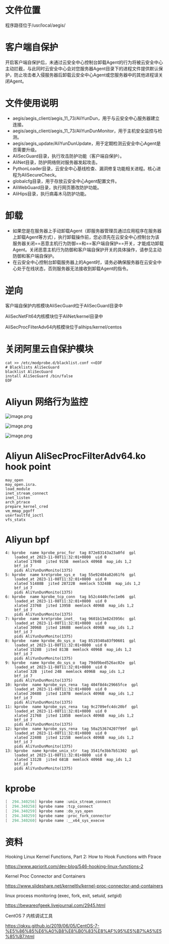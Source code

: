 # 文件位置

程序路径位于/usr/local/aegis/

# 客户端自保护

开启客户端自保护后，未通过云安全中心控制台卸载Agent的行为将被云安全中心主动拦截，与此同时云安全中心会对您服务器Agent目录下的进程文件提供默认保护，防止攻击者入侵服务器后卸载云安全中心Agent或您服务器中的其他进程误关闭Agent。

# 文件使用说明

*   aegis/aegis\_client/aegis\_11\_73/AliYunDun，用于与云安全中心服务器建立连接。
*   aegis/aegis\_client/aegis\_11\_73/AliYunDunMonitor，用于主机安全监控与检测。
*   aegis/aegis\_update/AliYunDunUpdate，用于定期检测云安全中心Agent是否需要升级。
*   AliSecGuard目录，执行攻击防护功能（客户端自保护）。
*   AliNet目录，防护网络侧对服务器发起攻击。
*   PythonLoader目录，云安全中心基线检查、漏洞修复功能相关进程。核心进程为AliSecureCheck。
*   globalcfg目录，用于存放云安全中心Agent配置文件。
*   AliWebGuard目录，执行网页篡改防护功能。
*   AliHips目录，执行病毒木马防护功能。

# 卸载

*   如果您是在服务器上手动卸载Agent（即服务器管理员通过应用程序在服务器上卸载Agent等方式），执行卸载操作前，您必须先在云安全中心控制台为该服务器关闭==恶意主机行为防御==和==客户端自保护==开关，才能成功卸载Agent。关闭恶意主机行为防御和客户端自保护开关的具体操作，请参见主动防御和客户端自保护。
*   在云安全中心控制台卸载服务器上的Agent时，请务必确保服务器在云安全中心处于在线状态，否则服务器无法接收到卸载Agent的指令。

# 逆向

客户端自保护内核模块AliSecGuard位于AliSecGuard目录中

AliSecNetFlt64内核模块位于AliNet/kernel目录中

AliSecProcFilterAdv64内核模块位于alihips/kernel/centos

# 关闭阿里云自保护模块

    cat >> /etc/modprobe.d/blacklist.conf <<EOF
    # Blacklists AliSecGuard
    blacklist AliSecGuard
    install AliSecGuard /bin/false
    EOF

# Aliyun 网络行为监控

![image.png](images/WEBRESOURCE542b5c84ac7aed047155b2370f02061dimage.png)

![image.png](images/WEBRESOURCE63a1cff0868d1f41f96a7f49eb4f626dimage.png)

![image.png](images/WEBRESOURCEab09d3fc102e84b2e5ab3ed5e6309392image.png)

# Aliyun AliSecProcFilterAdv64.ko hook  point

    may_open
    may_open.isra.
    load_module
    inet_stream_connect
    inet_listen
    arch_ptrace
    prepare_kernel_cred
    vm_mmap_pgoff
    userfaultfd_ioctl
    vfs_statx

# Aliyun bpf

```bpf
4: kprobe  name kprobe_proc_for  tag 872e83143a23a0fd  gpl
	loaded_at 2023-11-08T11:32:01+0800  uid 0
	xlated 1784B  jited 915B  memlock 4096B  map_ids 1,2
	btf_id 7
	pids AliYunDunMonito(1375)
5: kprobe  name kretprobe_sys_e  tag 55e92484a82d61f6  gpl
	loaded_at 2023-11-08T11:32:01+0800  uid 0
	xlated 51488B  jited 28722B  memlock 53248B  map_ids 1,2
	btf_id 7
	pids AliYunDunMonito(1375)
6: kprobe  name kprobe_tcp_conn  tag b52c4440cfec1e06  gpl
	loaded_at 2023-11-08T11:32:01+0800  uid 0
	xlated 2376B  jited 1395B  memlock 4096B  map_ids 1,2
	btf_id 7
	pids AliYunDunMonito(1375)
7: kprobe  name kretprobe_inet_  tag 9601b13e82d3956c  gpl
	loaded_at 2023-11-08T11:32:01+0800  uid 0
	xlated 3096B  jited 1868B  memlock 4096B  map_ids 1,2
	btf_id 7
	pids AliYunDunMonito(1375)
8: kprobe  name kprobe_do_sys_o  tag 8519340a83f90601  gpl
	loaded_at 2023-11-08T11:32:01+0800  uid 0
	xlated 1528B  jited 813B  memlock 4096B  map_ids 1,2
	btf_id 7
	pids AliYunDunMonito(1375)
9: kprobe  name kprobe_do_sys_o  tag 79dd9bed526ac02e  gpl
	loaded_at 2023-11-08T11:32:01+0800  uid 0
	xlated 32B  jited 24B  memlock 4096B  map_ids 1,2
	btf_id 7
	pids AliYunDunMonito(1375)
10: kprobe  name kprobe_sys_rena  tag 404f8d4c29665fce  gpl
	loaded_at 2023-11-08T11:32:01+0800  uid 0
	xlated 2048B  jited 1107B  memlock 4096B  map_ids 1,2
	btf_id 7
	pids AliYunDunMonito(1375)
11: kprobe  name kprobe_sys_rena  tag 9c2709efc4dc20bf  gpl
	loaded_at 2023-11-08T11:32:01+0800  uid 0
	xlated 2176B  jited 1185B  memlock 4096B  map_ids 1,2
	btf_id 7
	pids AliYunDunMonito(1375)
12: kprobe  name kprobe_sys_rena  tag 50a253674207f99f  gpl
	loaded_at 2023-11-08T11:32:01+0800  uid 0
	xlated 2240B  jited 1215B  memlock 4096B  map_ids 1,2
	btf_id 7
	pids AliYunDunMonito(1375)
13: kprobe  name kprobe_unix_str  tag 3541fe3bb7b51302  gpl
	loaded_at 2023-11-08T11:32:01+0800  uid 0
	xlated 1312B  jited 681B  memlock 4096B  map_ids 1,2
	btf_id 7
	pids AliYunDunMonito(1375)

```

# kprobe

```c
[  294.340256] kprobe name :unix_stream_connect
[  294.340258] kprobe name :tcp_connect
[  294.340259] kprobe name :do_sys_open
[  294.340259] kprobe name :proc_fork_connector
[  294.340260] kprobe name :__x64_sys_execve
```

# 资料

Hooking Linux Kernel Functions, Part 2: How to Hook Functions with Ftrace

<https://www.apriorit.com/dev-blog/546-hooking-linux-functions-2>

Kernel Proc Connector and Containers

<https://www.slideshare.net/kerneltlv/kernel-proc-connector-and-containers>

linux process monitoring (exec, fork, exit, set*uid, set*gid)

<https://bewareofgeek.livejournal.com/2945.html>

CentOS 7 内核调试工具

https://qkxu.github.io/2019/06/05/CentOS-7-%E5%86%85%E6%A0%B8%E8%B0%83%E8%AF%95%E5%B7%A5%E5%85%B7.html